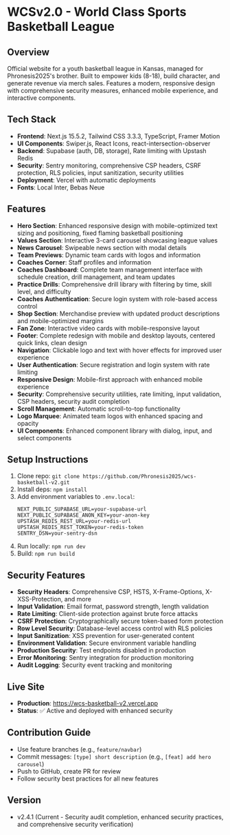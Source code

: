# WCSv2.0 - World Class Sports Basketball League

## Overview

Official website for a youth basketball league in Kansas, managed for Phronesis2025's brother. Built to empower kids (8-18), build character, and generate revenue via merch sales. Features a modern, responsive design with comprehensive security measures, enhanced mobile experience, and interactive components.

## Tech Stack

- **Frontend**: Next.js 15.5.2, Tailwind CSS 3.3.3, TypeScript, Framer Motion
- **UI Components**: Swiper.js, React Icons, react-intersection-observer
- **Backend**: Supabase (auth, DB, storage), Rate limiting with Upstash Redis
- **Security**: Sentry monitoring, comprehensive CSP headers, CSRF protection, RLS policies, input sanitization, security utilities
- **Deployment**: Vercel with automatic deployments
- **Fonts**: Local Inter, Bebas Neue

## Features

- **Hero Section**: Enhanced responsive design with mobile-optimized text sizing and positioning, fixed flaming basketball positioning
- **Values Section**: Interactive 3-card carousel showcasing league values
- **News Carousel**: Swipeable news section with modal details
- **Team Previews**: Dynamic team cards with logos and information
- **Coaches Corner**: Staff profiles and information
- **Coaches Dashboard**: Complete team management interface with schedule creation, drill management, and team updates
- **Practice Drills**: Comprehensive drill library with filtering by time, skill level, and difficulty
- **Coaches Authentication**: Secure login system with role-based access control
- **Shop Section**: Merchandise preview with updated product descriptions and mobile-optimized margins
- **Fan Zone**: Interactive video cards with mobile-responsive layout
- **Footer**: Complete redesign with mobile and desktop layouts, centered quick links, clean design
- **Navigation**: Clickable logo and text with hover effects for improved user experience
- **User Authentication**: Secure registration and login system with rate limiting
- **Responsive Design**: Mobile-first approach with enhanced mobile experience
- **Security**: Comprehensive security utilities, rate limiting, input validation, CSP headers, security audit completion
- **Scroll Management**: Automatic scroll-to-top functionality
- **Logo Marquee**: Animated team logos with enhanced spacing and opacity
- **UI Components**: Enhanced component library with dialog, input, and select components

## Setup Instructions

1. Clone repo: `git clone https://github.com/Phronesis2025/wcs-basketball-v2.git`
2. Install deps: `npm install`
3. Add environment variables to `.env.local`:
   ```
   NEXT_PUBLIC_SUPABASE_URL=your-supabase-url
   NEXT_PUBLIC_SUPABASE_ANON_KEY=your-anon-key
   UPSTASH_REDIS_REST_URL=your-redis-url
   UPSTASH_REDIS_REST_TOKEN=your-redis-token
   SENTRY_DSN=your-sentry-dsn
   ```
4. Run locally: `npm run dev`
5. Build: `npm run build`

## Security Features

- **Security Headers**: Comprehensive CSP, HSTS, X-Frame-Options, X-XSS-Protection, and more
- **Input Validation**: Email format, password strength, length validation
- **Rate Limiting**: Client-side protection against brute force attacks
- **CSRF Protection**: Cryptographically secure token-based form protection
- **Row Level Security**: Database-level access control with RLS policies
- **Input Sanitization**: XSS prevention for user-generated content
- **Environment Validation**: Secure environment variable handling
- **Production Security**: Test endpoints disabled in production
- **Error Monitoring**: Sentry integration for production monitoring
- **Audit Logging**: Security event tracking and monitoring

## Live Site

- **Production**: https://wcs-basketball-v2.vercel.app
- **Status**: ✅ Active and deployed with enhanced security

## Contribution Guide

- Use feature branches (e.g., `feature/navbar`)
- Commit messages: `[type] short description` (e.g., `[feat] add hero carousel`)
- Push to GitHub, create PR for review
- Follow security best practices for all new features

## Version

- v2.4.1 (Current - Security audit completion, enhanced security practices, and comprehensive security verification)
